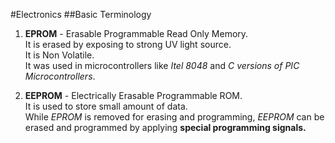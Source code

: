 #Electronics
##Basic Terminology
1. **EPROM** - Erasable Programmable Read Only Memory.  
                It is erased by exposing to strong UV light source.  
                It is Non Volatile.  
                It was used in microcontrollers like _Itel 8048_ and _C versions of PIC Microcontrollers_.

2. **EEPROM** - Electrically Erasable Programmable ROM.  
It is used to store small amount of data.  
While _EPROM_ is removed for erasing and programming, _EEPROM_ can be erased and programmed by applying **special programming signals.**

                
  
